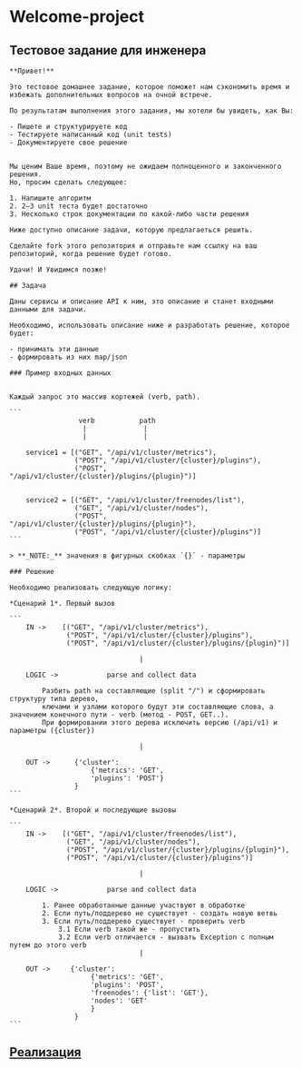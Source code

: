 # Welcome-project
## Тестовое задание для инженера
    
    **Привет!**
    
    Это тестовое домашнее задание, которое поможет нам сэкономить время и избежать дополнительных вопросов на очной встрече.
    
    По результатам выполнения этого задания, мы хотели бы увидеть, как Вы:
    
    - Пишете и структурируете код
    - Тестируете написанный код (unit tests)
    - Документируете свое решение
    
    
    Мы ценим Ваше время, поэтому не ожидаем полноценного и законченного решения.
    Но, просим сделать следующее:
    
    1. Напишите алгоритм
    2. 2–3 unit теста будет достаточно
    3. Несколько строк документации по какой-либо части решения
    
    Ниже доступно описание задачи, которую предлагаеться решить.
    
    Сделайте fork этого репозитория и отправьте нам ссылку на ваш репозиторий, когда решение будет готово.
    
    Удачи! И Увидимся позже!
    
    ## Задача
    
    Даны сервисы и описание API к ним, это описание и станет входными данными для задачи.
    
    Необходимо, использовать описание ниже и разработать решение, которое будет:
    
    - принимать эти данные
    - формировать из них map/json
    
    ### Пример входных данных
    
    
    Каждый запрос это массив кортежей (verb, path). 
    
    ```
                     verb           path
                      |              |
                      |              |
    
        service1 = [("GET", "/api/v1/cluster/metrics"),
                    ("POST", "/api/v1/cluster/{cluster}/plugins"),
                    ("POST", "/api/v1/cluster/{cluster}/plugins/{plugin}")]
    
    
        service2 = [("GET", "/api/v1/cluster/freenodes/list"),
                    ("GET", "/api/v1/cluster/nodes"),
                    ("POST", "/api/v1/cluster/{cluster}/plugins/{plugin}"),
                    ("POST", "/api/v1/cluster/{cluster}/plugins")]
    ```
    
    > **_NOTE:_** значения в фигурных скобках `{}` - параметры
    
    ### Решение
    
    Необходимо реализовать следующую логику:
    
    *Сценарий 1*. Первый вызов
    
    ```
        IN ->    [("GET", "/api/v1/cluster/metrics"),
                  ("POST", "/api/v1/cluster/{cluster}/plugins"),
                  ("POST", "/api/v1/cluster/{cluster}/plugins/{plugin}")]
    
                                    |
    
        LOGIC ->            parse and collect data
                            
            Разбить path на составляющие (split "/") и сформировать структуру типа дерево, 
            ключами и узлами которого будут эти составляющие слова, а значением конечного пути - verb (метод - POST, GET..). 
            При формировании этого дерева исключить версию (/api/v1) и параметры ({cluster})
    
                                    |
    
        OUT ->      {'cluster': 
                        {'metrics': 'GET', 
                        'plugins': 'POST'}
                    }    
    ```
    
    *Сценарий 2*. Второй и последующие вызовы
    
    ```
        IN ->    [("GET", "/api/v1/cluster/freenodes/list"),
                  ("GET", "/api/v1/cluster/nodes"),
                  ("POST", "/api/v1/cluster/{cluster}/plugins/{plugin}"),
                  ("POST", "/api/v1/cluster/{cluster}/plugins")]
    
                                    |
    
        LOGIC ->            parse and collect data
    
            1. Ранее обработанные данные участвуют в обработке
            2. Если путь/поддерево не существует - создать новую ветвь
            3. Если путь/поддерево существует - проверить verb
                3.1 Если verb такой же - пропустить
                3.2 Если verb отличается - вызвать Exception с полным путем до этого verb
                                    |
    
        OUT ->     {'cluster': 
                        {'metrics': 'GET', 
                        'plugins': 'POST', 
                        'freenodes': {'list': 'GET'}, 
                        'nodes': 'GET'
                        }
                    }
    ```
## [Реализация](docs/index.md)
